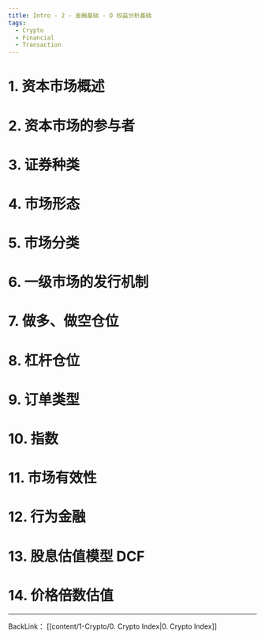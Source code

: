 ```yaml
---
title: Intro - 2 - 金融基础 - D 权益分析基础
tags:
  - Crypto
  - Financial
  - Transaction
---
```

# 1. 资本市场概述

# 2. 资本市场的参与者
# 3. 证券种类
# 4. 市场形态
# 5. 市场分类
# 6. 一级市场的发行机制
# 7. 做多、做空仓位
# 8. 杠杆仓位
# 9. 订单类型
# 10. 指数
# 11. 市场有效性
# 12. 行为金融
# 13. 股息估值模型 DCF
# 14. 价格倍数估值

---
BackLink： [[content/1-Crypto/0. Crypto Index|0. Crypto Index]]